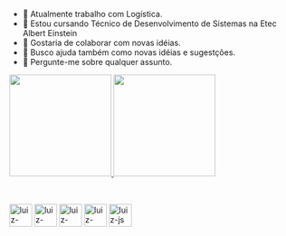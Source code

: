 
- 🔭 Atualmente trabalho com Logística.
- 🌱 Estou cursando Técnico de Desenvolvimento de Sistemas na Etec Albert Einstein
- 👯 Gostaria de colaborar com novas idéias.
- 🤔 Busco ajuda também como novas idéias e sugestções.
- 💬 Pergunte-me sobre qualquer assunto.

<div>
    <a href="https://github.com/luizvictorino">
    <img height="180em" src="https://github-readme-stats.vercel.app/api?username=luizvictorino&show_icons=true&theme=onedark&include_all_commits=true&count_private=true"/> 
    <img height="180em" src="https://github-readme-stats.vercel.app/api/top-langs/?username=luizvictorino&layout=compact&langs_count16&theme=onedark"/>
</div>

  ##
  
<div style="display: inline-block"><br>
    <img align="center" alt="luiz-python" height="40" width="40" src="https://cdn.jsdelivr.net/gh/devicons/devicon/icons/python/python-original.svg" />
    <img align="center" alt="luiz-chasharp" height="40" width="40" src="https://cdn.jsdelivr.net/gh/devicons/devicon/icons/csharp/csharp-original.svg" />
    <img align="center" alt="luiz-html" height="40" width="40" src="https://cdn.jsdelivr.net/gh/devicons/devicon/icons/html5/html5-original.svg" />
    <img align="center" alt="luiz-css" height="40" width="40" src="https://cdn.jsdelivr.net/gh/devicons/devicon/icons/css3/css3-original.svg" />
    <img align="center" alt="luiz-js" height="40" width="40" src="https://cdn.jsdelivr.net/gh/devicons/devicon/icons/javascript/javascript-original.svg"/>
</div>
